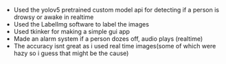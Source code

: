 - Used the yolov5 pretrained custom model api for detecting if a person is drowsy or awake in realtime
- Used the LabelImg software to label the images
- Used tkinker for making a simple gui app
- Made an alarm system if a person dozes off, audio plays (realtime)
- The accuracy isnt great as i used real time images(some of which were hazy so i guess that might be the cause)
